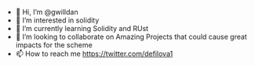 - 👋 Hi, I’m @gwilldan
- 👀 I’m interested in solidity
- 🌱 I’m currently learning Solidity and RUst
- 💞️ I’m looking to collaborate on Amazing Projects that could cause great impacts for the scheme
- 📫 How to reach me https://twitter.com/defilova1

<!---
gwilldan/gwilldan is a ✨ special ✨ repository because its `README.md` (this file) appears on your GitHub profile.
You can click the Preview link to take a look at your changes.
--->
